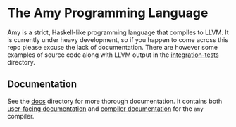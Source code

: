 # The Amy Programming Language

Amy is a strict, Haskell-like programming language that compiles to LLVM. It is
currently under heavy development, so if you happen to come across this repo
please excuse the lack of documentation. There are however some examples of
source code along with LLVM output in the
[integration-tests](integration-tests/pass) directory.

## Documentation

See the [docs](docs/) directory for more thorough documentation. It contains
both [user-facing documentation](docs/user-guide/README.md) and [compiler
documentation](docs/compiler/README.md) for the `amy` compiler.
